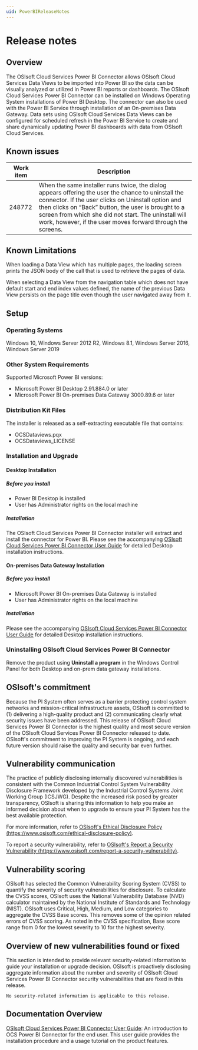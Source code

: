 ```yaml
---
uid: PowerBIReleaseNotes
---
```


# Release notes

## Overview

The OSIsoft Cloud Services Power BI Connector allows OSIsoft Cloud Services Data Views to be imported into Power BI so the data can be visually analyzed or utilized in Power BI reports or dashboards. The OSIsoft Cloud Services Power BI Connector can be installed on Windows Operating System installations of Power BI Desktop. The connector can also be used with the Power BI Service through installation of an On-premises Data Gateway. Data sets using OSIsoft Cloud Services Data Views can be configured for scheduled refresh in the Power BI Service to create and share dynamically updating Power BI dashboards with data from OSIsoft Cloud Services.

## Known issues

| Work item | Description |
|-----------|-------------|
| 248772    | When the same installer runs twice, the dialog appears offering the user the chance to uninstall the connector. If the user clicks on Uninstall option and then clicks on “Back” button, the user is brought to a screen from which she did not start. The uninstall will work, however, if the user moves forward through the screens. |

## Known Limitations

When loading a Data View which has multiple pages, the loading screen prints the JSON body of the call that is used to retrieve the pages of data.

When selecting a Data View from the navigation table which does not have default start and end index values defined, the name of the previous Data View persists on the page title even though the user navigated away from it.

## Setup

### Operating Systems

Windows 10, Windows Server 2012 R2, Windows 8.1, Windows Server 2016, Windows Server 2019

### Other System Requirements

Supported Microsoft Power BI versions:

- Microsoft Power BI Desktop 2.91.884.0 or later
- Microsoft Power BI On-premises Data Gateway 3000.89.6 or later

### Distribution Kit Files

The installer is released as a self-extracting executable file that contains:

- OCSDataviews.pqx
- OCSDataviews_LICENSE

### Installation and Upgrade

#### Desktop Installation

##### Before you install

- Power BI Desktop is installed
- User has Administrator rights on the local machine

##### Installation

The OSIsoft Cloud Services Power BI Connector installer will extract and install the connector for Power BI. Please see the accompanying [OSIsoft Cloud Services Power BI Connector User Guide](https://docs.osisoft.com/bundle/ocs/page/visualize-data/power-bi-connector.html "OSIsoft Cloud Services Power BI Connector User Guide") for detailed Desktop installation instructions.

#### On-premises Data Gateway Installation

##### Before you install

- Microsoft Power BI On-premises Data Gateway is installed
- User has Administrator rights on the local machine

##### Installation

Please see the accompanying [OSIsoft Cloud Services Power BI Connector User Guide](https://docs.osisoft.com/bundle/ocs/page/visualize-data/power-bi-connector.html "OSIsoft Cloud Services Power BI Connector User Guide") for detailed Desktop installation instructions.

### Uninstalling OSIsoft Cloud Services Power BI Connector

Remove the product using **Uninstall a program** in the Windows Control Panel for both Desktop and on-prem data gateway installations.

## OSIsoft's commitment

Because the PI System often serves as a barrier protecting control system networks and mission-critical infrastructure assets, OSIsoft is committed to (1) delivering a high-quality product and (2) communicating clearly what security issues have been addressed. This release of OSIsoft Cloud Services Power BI Connector is the highest quality and most secure version of the OSIsoft Cloud Services Power BI Connector released to date. OSIsoft's commitment to improving the PI System is ongoing, and each future version should raise the quality and security bar even further.

## Vulnerability communication

The practice of publicly disclosing internally discovered vulnerabilities is consistent with the Common Industrial Control System Vulnerability Disclosure Framework developed by the Industrial Control Systems Joint Working Group (ICSJWG). Despite the increased risk posed by greater transparency, OSIsoft is sharing this information to help you make an informed decision about when to upgrade to ensure your PI System has the best available protection.

For more information, refer to [OSIsoft's Ethical Disclosure Policy (https://www.osisoft.com/ethical-disclosure-policy)](https://www.osisoft.com/ethical-disclosure-policy).

To report a security vulnerability, refer to [OSIsoft's Report a Security Vulnerability (https://www.osisoft.com/report-a-security-vulnerability)](https://www.osisoft.com/report-a-security-vulnerability).

## Vulnerability scoring

OSIsoft has selected the Common Vulnerability Scoring System (CVSS) to quantify the severity of security vulnerabilities for disclosure. To calculate the CVSS scores, OSIsoft uses the National Vulnerability Database (NVD) calculator maintained by the National Institute of Standards and Technology (NIST).  OSIsoft uses Critical, High, Medium, and Low categories to aggregate the CVSS Base scores. This removes some of the opinion related errors of CVSS scoring.  As noted in the CVSS specification, Base score range from 0 for the lowest severity to 10 for the highest severity.

## Overview of new vulnerabilities found or fixed

This section is intended to provide relevant security-related information to guide your installation or upgrade decision. OSIsoft is proactively disclosing aggregate information about the number and severity of OSIsoft Cloud Services Power BI Connector security vulnerabilities that are fixed in this release.

    No security-related information is applicable to this release.

## Documentation Overview

[OSIsoft Cloud Services Power BI Connector User Guide](https://docs.osisoft.com/bundle/ocs/page/visualize-data/power-bi-connector.html "OSIsoft Cloud Services Power BI Connector User Guide"): An introduction to OCS Power BI Connector for the end user. This user guide provides the installation procedure and a usage tutorial on the product features.
